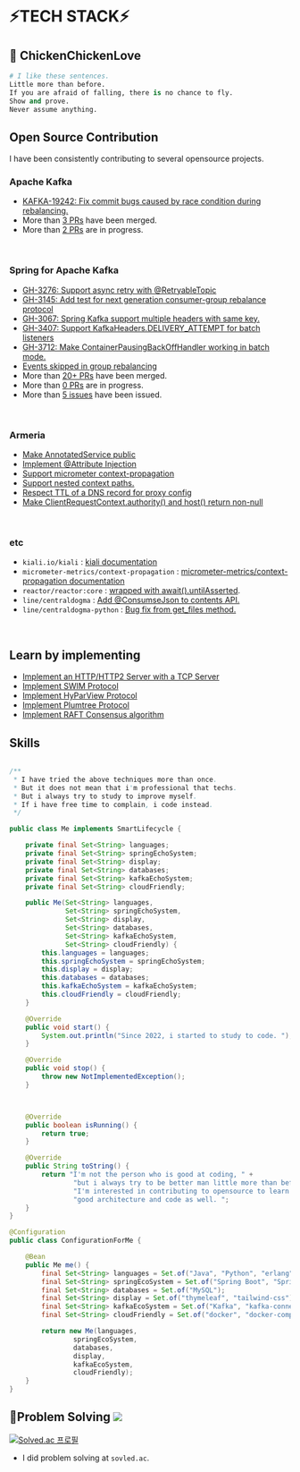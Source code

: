 # ⚡**TECH STACK**⚡
<div align="left">
  


## 👋 ChickenChickenLove 
  ```python
  # I like these sentences.
  Little more than before.
  If you are afraid of falling, there is no chance to fly.
  Show and prove.
  Never assume anything.
  ```

## Open Source Contribution
I have been consistently contributing to several opensource projects.

### Apache Kafka
- [KAFKA-19242: Fix commit bugs caused by race condition during rebalancing.](https://github.com/apache/kafka/pull/19631)
- More than [3 PRs](https://github.com/apache/kafka/pulls?q=is%3Apr+author%3Achickenchickenlove+is%3Aclosed) have been merged.
- More than [2 PRs](https://github.com/apache/kafka/pulls/chickenchickenlove) are in progress.
</br>

### Spring for Apache Kafka
- [GH-3276: Support async retry with @RetryableTopic](https://github.com/spring-projects/spring-kafka/pull/3523)
- [GH-3145: Add test for next generation consumer-group rebalance protocol](https://github.com/spring-projects/spring-kafka/pull/3237)
- [GH-3067: Spring Kafka support multiple headers with same key.](https://github.com/spring-projects/spring-kafka/pull/3874)
- [GH-3407: Support KafkaHeaders.DELIVERY_ATTEMPT for batch listeners](https://github.com/spring-projects/spring-kafka/pull/3539)
- [GH-3712: Make ContainerPausingBackOffHandler working in batch mode.](https://github.com/spring-projects/spring-kafka/pull/3885)
- [Events skipped in group rebalancing](https://github.com/spring-projects/spring-kafka/issues/3703)
- More than [20+ PRs](https://github.com/spring-projects/spring-kafka/pulls?q=is%3Apr+is%3Aclosed+author%3Achickenchickenlove) have been merged.
- More than [0 PRs](https://github.com/spring-projects/spring-kafka/pulls/chickenchickenlove) are in progress.
- More than [5 issues](https://github.com/spring-projects/spring-kafka/issues?q=is%3Aissue%20state%3Aclosed%20author%3Achickenchickenlove) have been issued.
</br>

### Armeria
- [Make AnnotatedService public](https://github.com/line/armeria/pull/5628)
- [Implement @Attribute Injection](https://github.com/line/armeria/pull/5547)
- [Support micrometer context-propagation](https://github.com/line/armeria/pull/5577)
- [Support nested context paths.](https://github.com/line/armeria/pull/5846)
- [Respect TTL of a DNS record for proxy config](https://github.com/line/armeria/pull/5960)
- [Make ClientRequestContext.authority() and host() return non-null ](https://github.com/line/armeria/pull/5969)
</br>

### etc
- `kiali.io/kiali` : [kiali documentation](https://github.com/kiali/kiali.io/pull/765)
- `micrometer-metrics/context-propagation` : [micrometer-metrics/context-propagation documentation](https://github.com/micrometer-metrics/context-propagation/pull/223)
- `reactor/reactor:core` : [wrapped with await().untilAsserted](https://github.com/reactor/reactor-core/pull/3779).
- `line/centraldogma` : [Add @ConsumseJson to contents API. ](https://github.com/line/centraldogma/pull/999)
- `line/centraldogma-python` : [Bug fix from get_files method. ](https://github.com/line/centraldogma-python/pull/58)
</br>

## Learn by implementing
- [Implement an HTTP/HTTP2 Server with a TCP Server](https://github.com/chickenchickenlove/implment-http-client/tree/main/http_2) 
- [Implement SWIM Protocol](https://github.com/chickenchickenlove/implement_membership_protocol/tree/main/swim-portocol-implementation)
- [Implement HyParView Protocol](https://github.com/chickenchickenlove/implement_membership_protocol/tree/main/hybrid-partial-view-protocol-implementation)
- [Implement Plumtree Protocol](https://github.com/chickenchickenlove/implement_membership_protocol/tree/main/hyparview_and_plumtree_implementation)
- [Implement RAFT Consensus algorithm](https://github.com/chickenchickenlove/implement_raft_consensus)

## Skills

```java

/**
 * I have tried the above techniques more than once.
 * But it does not mean that i'm professional that techs.
 * But i always try to study to improve myself.
 * If i have free time to complain, i code instead.
 */

public class Me implements SmartLifecycle {

    private final Set<String> languages;
    private final Set<String> springEchoSystem;
    private final Set<String> display;
    private final Set<String> databases;
    private final Set<String> kafkaEchoSystem;
    private final Set<String> cloudFriendly;

    public Me(Set<String> languages,
              Set<String> springEchoSystem,
              Set<String> display,
              Set<String> databases,
              Set<String> kafkaEchoSystem,
              Set<String> cloudFriendly) {
        this.languages = languages;
        this.springEchoSystem = springEchoSystem;
        this.display = display;
        this.databases = databases;
        this.kafkaEchoSystem = kafkaEchoSystem;
        this.cloudFriendly = cloudFriendly;
    }

    @Override
    public void start() {
        System.out.println("Since 2022, i started to study to code. ");
    }

    @Override
    public void stop() {
        throw new NotImplementedException();
    }



    @Override
    public boolean isRunning() {
        return true;
    }

    @Override
    public String toString() {
        return "I'm not the person who is good at coding, " +
                "but i always try to be better man little more than before. " +
                "I'm interested in contributing to opensource to learn about " +
                "good architecture and code as well. ";
    }
}

@Configuration
public class ConfigurationForMe {

    @Bean
    public Me me() {
        final Set<String> languages = Set.of("Java", "Python", "erlang", "rust");
        final Set<String> springEcoSystem = Set.of("Spring Boot", "Spring MVC", "Spring Security", "Spring Batch", "Spring Data JPA");
        final Set<String> databases = Set.of("MySQL");
        final Set<String> display = Set.of("thymeleaf", "tailwind-css");
        final Set<String> kafkaEcoSystem = Set.of("Kafka", "kafka-connect", "schema-registry", "kafka-streams", "ksqlDB");
        final Set<String> cloudFriendly = Set.of("docker", "docker-compose", "kubernetes", "helm", "prometheus", "istio", "fluent-bit");

        return new Me(languages, 
                springEcoSystem,
                databases,
                display,
                kafkaEcoSystem,
                cloudFriendly);
    }
}
```

## 👋Problem Solving <img src="https://img.shields.io/badge/Python-black?style=for-the-badge&logo=Python&logoColor=#3776AB"/>

[![Solved.ac
프로필](http://mazassumnida.wtf/api/v2/generate_badge?boj=chickenchickenlove)](https://solved.ac/chickenchickenlove)
<br/>
- I did problem solving at `sovled.ac`.
<br/>



<!--
**chickenchickenlove/chickenchickenlove** is a ✨ _special_ ✨ repository because its `README.md` (this file) appears on your GitHub profile.

Here are some ideas to get you started:

- 🔭 I’m currently working on ...
- 🌱 I’m currently learning ...
- 👯 I’m looking to collaborate on ...
- 🤔 I’m looking for help with ...
- 💬 Ask me about ...
- 📫 How to reach me: ...
- 😄 Pronouns: ...
- ⚡ Fun fact: ...
-->
